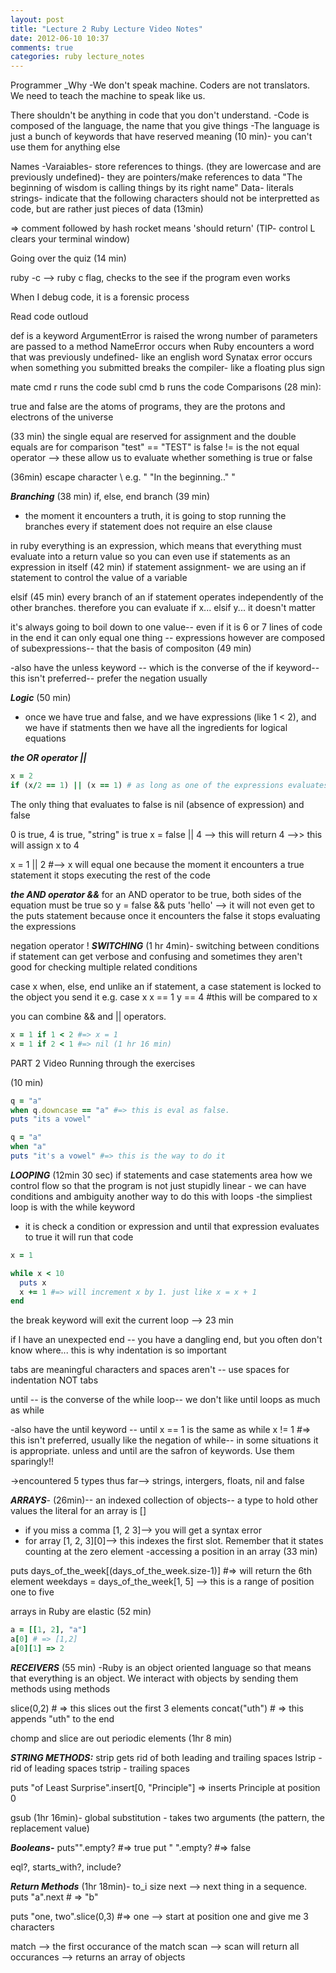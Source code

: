 ```yaml
---
layout: post
title: "Lecture 2 Ruby Lecture Video Notes"
date: 2012-06-10 10:37
comments: true
categories: ruby lecture_notes
---
```


Programmer _Why
-We don't speak machine. Coders are not translators. We need to teach the machine to speak like us.

There shouldn't be anything in code that you don't understand.
-Code is composed of the language, the name that you give things
-The language is just a bunch of keywords that have reserved meaning (10 min)- you can't use them for anything else

Names
-Varaiables- store references to things. (they are lowercase and are previously undefined)- they are pointers/make references to data
"The beginning of wisdom is calling things by its right name"
Data- literals
strings- indicate that the following characters should not be interpretted as code, but are rather just pieces of data (13min)

=> comment followed by hash rocket means 'should return'
(TIP- control L clears your terminal window)

Going over the quiz (14 min)

ruby -c --> ruby c flag, checks to the see if the program even works

When I debug code, it is a forensic process

Read code outloud

def is a keyword
ArgumentError is raised the wrong number of parameters are passed to a method
NameError occurs when Ruby encounters a word that was previously undefined- like an english word
Synatax error occurs when something you submitted breaks the compiler- like a floating plus sign

mate cmd r runs the code
subl cmd b runs the code
Comparisons (28 min):

true and false are the atoms of programs, they are the protons and electrons of the universe

(33 min) the single equal are reserved for assignment and the double equals are for comparison
"test" == "TEST" is false
!= is the not equal operator
--> these allow us to evaluate whether something is true or false

(36min) escape character \ e.g.
"
\"In the beginning.."
"

***Branching*** (38 min)
if, else, end branch (39 min)
- the moment it encounters a truth, it is going to stop running the branches
every if statement does not require an else clause

in ruby everything is an expression, which means that everything must evaluate into a return value so you can even use if statements as an expression in itself (42 min)
if statement assignment- we are using an if statement to control the value of a variable

elsif (45 min)
every branch of an if statement operates independently of the other branches. therefore you can evaluate if x... elsif y... it doesn't matter

it's always going to boil down to one value-- even if it is 6 or 7 lines of code in the end it can only equal one thing -- expressions however are composed of subexpressions-- that the basis of compositon (49 min)

-also have the unless keyword -- which is the converse of the if keyword-- this isn't preferred-- prefer the negation usually

***Logic*** (50 min)
- once we have true and false, and we have expressions (like 1 < 2), and we have if statments then we have all the ingredients for logical equations

***the OR operator ||***
``` ruby
x = 2
if (x/2 == 1) || (x == 1) # as long as one of the expressions evaluates to true, it passes
```

The only thing that evaluates to false is nil (absence of expression) and false

0 is true, 4 is true, "string" is true
x = false || 4 --> this will return 4 -->> this will assign x to 4

x = 1 || 2 #--> x will equal one because the moment it encounters a true statement it stops executing the rest of the code

***the AND operator &&***
for an AND operator to be true, both sides of the equation must be true
so y = false && puts 'hello' --> it will not even get to the puts statement because once it encounters the false it stops evaluating the expressions

negation operator !
***SWITCHING***
(1 hr 4min)- switching between conditions
if statement can get verbose and confusing and sometimes they aren't good for checking multiple related conditions

case x
when, else, end
unlike an if statement, a case statement is locked to the object you send it
e.g. case x
x == 1
y == 4 #this will be compared to x

you can combine && and || operators.
``` ruby
x = 1 if 1 < 2 #=> x = 1
x = 1 if 2 < 1 #=> nil (1 hr 16 min)
```
PART 2 Video
Running through the exercises

(10 min)
``` ruby
q = "a"
when q.downcase == "a" #=> this is eval as false.
puts "its a vowel"

q = "a"
when "a"
puts "it's a vowel" #=> this is the way to do it
```

***LOOPING*** (12min 30 sec)
if statements and case statements area how we control flow so that the program is not just stupidly linear - we can have conditions and ambiguity
another way to do this with loops
-the simpliest loop is with the while keyword
- it is check a condition or expression and until that expression evaluates to true it will run that code

``` ruby
x = 1

while x < 10
  puts x
  x += 1 #=> will increment x by 1. just like x = x + 1
end
```

the break keyword will exit the current loop --> 23 min

if I have an unexpected end -- you have a dangling end, but you often don't know where... this is why indentation is so important

tabs are meaningful characters and spaces aren't -- use spaces for indentation NOT tabs

until -- is the converse of the while loop-- we don't like until loops as much as while

-also have the until keyword -- until x == 1 is the same as while x != 1 #=> this isn't preferred, usually like the negation of while-- in some situations it is appropriate. unless and until are the safron of keywords. Use them sparingly!!

->encountered 5 types thus far--> strings, intergers, floats, nil and false

***ARRAYS***- (26min)-- an indexed collection of objects-- a type to hold other values
the literal for an array is []
- if you miss a comma [1, 2 3]--> you will get a syntax error
- for array [1, 2, 3][0]--> this indexes the first slot. Remember that it states counting at the zero element
-accessing a position in an array (33 min)

puts days_of_the_week[(days_of_the_week.size-1)] #=> will return the 6th element
weekdays = days_of_the_week[1, 5] --> this is a range of position one to five

arrays in Ruby are elastic (52 min)
``` ruby
a = [[1, 2], "a"]
a[0] # => [1,2]
a[0][1] => 2
```
***RECEIVERS*** (55 min)
-Ruby is an object oriented language so that means that everything is an object. We interact with objects by sending them methods using methods

slice(0,2) # => this slices out the first 3 elements
concat("uth") # => this appends "uth" to the end

chomp and slice are out periodic elements (1hr 8 min)

***STRING METHODS:***
strip gets rid of both leading and trailing spaces
lstrip - rid of leading spaces
tstrip - trailing spaces

puts "of Least Surprise".insert[0, "Principle"] => inserts Principle at position 0

gsub (1hr 16min)- global substitution - takes two arguments (the pattern, the replacement value)

***Booleans-***
puts"".empty? #=> true
put " ".empty? #=> false

eql?, starts_with?, include?

***Return Methods*** (1hr 18min)-
to_i
size
next --> next thing in a sequence. puts "a".next # => "b"

puts "one, two".slice(0,3) #=> one --> start at position one and give me 3 characters

match --> the first occurance of the match
scan --> scan will return all occurances --> returns an array of objects